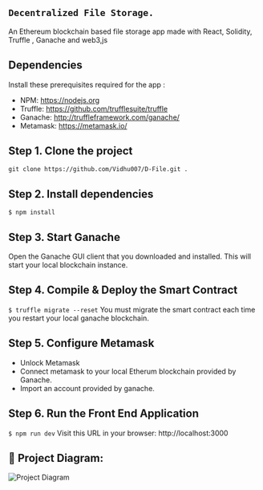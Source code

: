 ## `Decentralized File Storage.`

An Ethereum blockchain based file storage app made with React, Solidity, Truffle , Ganache and web3,js

## Dependencies

Install these prerequisites required for the app :

- NPM: https://nodejs.org
- Truffle: https://github.com/trufflesuite/truffle
- Ganache: http://truffleframework.com/ganache/
- Metamask: https://metamask.io/

## Step 1. Clone the project

`git clone https://github.com/Vidhu007/D-File.git .`

## Step 2. Install dependencies

```
$ npm install
```

## Step 3. Start Ganache

Open the Ganache GUI client that you downloaded and installed. This will start your local blockchain instance.

## Step 4. Compile & Deploy the Smart Contract

`$ truffle migrate --reset`
You must migrate the smart contract each time you restart your local ganache blockchain.

## Step 5. Configure Metamask

- Unlock Metamask
- Connect metamask to your local Etherum blockchain provided by Ganache.
- Import an account provided by ganache.

## Step 6. Run the Front End Application

`$ npm run dev`
Visit this URL in your browser: http://localhost:3000

## 🔧 Project Diagram:

![Project Diagram](https://drive.google.com/file/d/1XzbH9GYKJWoVXpdFKcxNw3TlAk4Xw0OC/view?usp=sharing)
